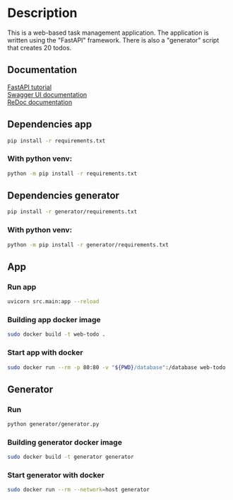 # Description

This is a web-based task management application. 
The application is written using the "FastAPI" framework. 
There is also a "generator" script that creates 20 todos.

## Documentation

[FastAPI tutorial](https://fastapi.tiangolo.com/ru/tutorial/)\
[Swagger UI documentation](http://127.0.0.1:8000/docs)\
[ReDoc documentation](http://127.0.0.1:8000/redoc)

## Dependencies app

```bash
pip install -r requirements.txt
```

### With python venv:

```bash
python -m pip install -r requirements.txt
```

## Dependencies generator

```bash
pip install -r generator/requirements.txt
```

### With python venv:

```bash
python -m pip install -r generator/requirements.txt
```

## App

### Run app

```bash
uvicorn src.main:app --reload
```

### Building app docker image

``` bash
sudo docker build -t web-todo .
```

### Start app with docker

``` bash
sudo docker run --rm -p 80:80 -v "${PWD}/database":/database web-todo
```

## Generator

### Run

``` bash
python generator/generator.py
```

### Building generator docker image

``` bash
sudo docker build -t generator generator
```

### Start generator with docker

``` bash
sudo docker run --rm --network=host generator
```
